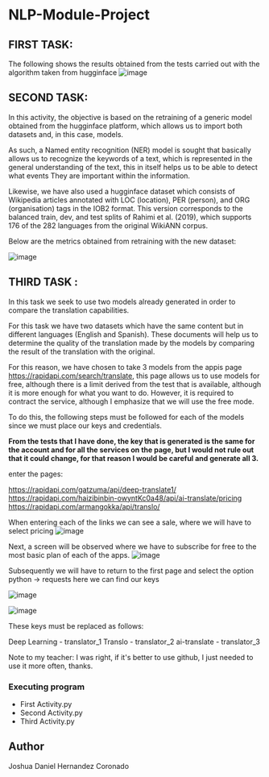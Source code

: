 # NLP-Module-Project

## FIRST TASK:




The following shows the results obtained from the tests carried out with the algorithm taken from hugginface
![image](https://user-images.githubusercontent.com/99751023/205555200-d0c28334-9675-46c5-a3a2-86c5636c010a.png)

## SECOND TASK:

In this activity, the objective is based on the retraining of a generic model obtained from the hugginface platform, which allows us to import both datasets and, in this case, models.

As such, a Named entity recognition (NER) model is sought that basically allows us to recognize the keywords of a text, which is represented in the general understanding of the text, this in itself helps us to be able to detect what events They are important within the information.

Likewise, we have also used a hugginface dataset which consists of Wikipedia articles annotated with LOC (location), PER (person), and ORG (organisation) tags in the IOB2 format. This version corresponds to the balanced train, dev, and test splits of Rahimi et al. (2019), which supports 176 of the 282 languages from the original WikiANN corpus.

Below are the metrics obtained from retraining with the new dataset:

![image](https://user-images.githubusercontent.com/99751023/205552913-f1a716ea-11b4-400b-abb6-feeef375d005.png)


## THIRD TASK : 
In this task we seek to use two models already generated in order to compare the translation capabilities.

For this task we have two datasets which have the same content but in different languages (English and Spanish). These documents will help us to determine the quality of the translation made by the models by comparing the result of the translation with the original.

For this reason, we have chosen to take 3 models from the appis page https://rapidapi.com/search/translate, this page allows us to use models for free, although there is a limit derived from the test that is available, although it is more enough for what you want to do. However, it is required to contract the service, although I emphasize that we will use the free mode.

To do this, the following steps must be followed for each of the models since we must place our keys and credentials.

**From the tests that I have done, the key that is generated is the same for the account and for all the services on the page, but I would not rule out that it could change, for that reason I would be careful and generate all 3.**

enter the pages:

https://rapidapi.com/gatzuma/api/deep-translate1/
https://rapidapi.com/haizibinbin-owyntKc0a48/api/ai-translate/pricing
https://rapidapi.com/armangokka/api/translo/

When entering each of the links we can see a sale, where we will have to select pricing
![image](https://user-images.githubusercontent.com/99751023/205537582-60b7b3d3-ee80-40df-b008-e43867a066f2.png)

Next, a screen will be observed where we have to subscribe for free to the most basic plan of each of the apps.
![image](https://user-images.githubusercontent.com/99751023/205538288-f8f63b0f-3bd6-4b7b-bb5b-e7e6da08ba27.png)

Subsequently we will have to return to the first page and select the option python -> requests here we can find our keys

![image](https://user-images.githubusercontent.com/99751023/205538595-32b6c2ff-acd0-4ad7-a2ae-bdde246b830d.png)

![image](https://user-images.githubusercontent.com/99751023/205539232-3265e8a0-c1ee-415e-92f4-18ce521e9bcf.png)

These keys must be replaced as follows:

Deep Learning - translator_1
Translo - translator_2
ai-translate - translator_3

Note to my teacher: I was right, if it's better to use github, I just needed to use it more often, thanks.

### Executing program
- First Activity.py
- Second Activity.py
- Third Activity.py
## Author
Joshua Daniel Hernandez Coronado

